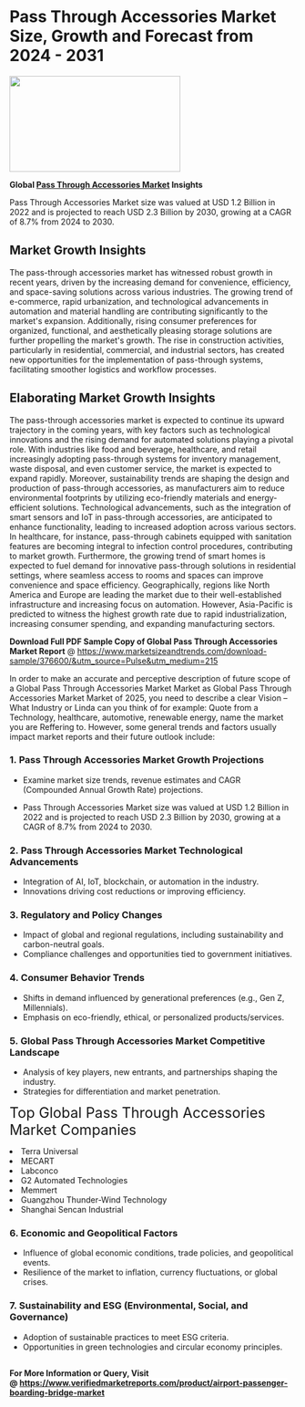 <H1>Pass Through Accessories Market Size, Growth and Forecast from 2024 - 2031</H1><img class="aligncenter size-medium wp-image-584254" src="https://thirdeyenews.in/wp-content/uploads/2024/09/Global-Market-Research-300x168.jpeg" alt="" width="300" height="168" /><p><strong>Global&nbsp;<a href="https://www.marketsizeandtrends.com/download-sample/376600/&amp;utm_source=Pulse&amp;utm_medium=215">Pass Through Accessories Market</a> Insights</strong></p><p>Pass Through Accessories Market size was valued at USD 1.2 Billion in 2022 and is projected to reach USD 2.3 Billion by 2030, growing at a CAGR of 8.7% from 2024 to 2030.</p><p><h2>Market Growth Insights</h2> The pass-through accessories market has witnessed robust growth in recent years, driven by the increasing demand for convenience, efficiency, and space-saving solutions across various industries. The growing trend of e-commerce, rapid urbanization, and technological advancements in automation and material handling are contributing significantly to the market's expansion. Additionally, rising consumer preferences for organized, functional, and aesthetically pleasing storage solutions are further propelling the market's growth. The rise in construction activities, particularly in residential, commercial, and industrial sectors, has created new opportunities for the implementation of pass-through systems, facilitating smoother logistics and workflow processes. <h2>Elaborating Market Growth Insights</h2> The pass-through accessories market is expected to continue its upward trajectory in the coming years, with key factors such as technological innovations and the rising demand for automated solutions playing a pivotal role. With industries like food and beverage, healthcare, and retail increasingly adopting pass-through systems for inventory management, waste disposal, and even customer service, the market is expected to expand rapidly. Moreover, sustainability trends are shaping the design and production of pass-through accessories, as manufacturers aim to reduce environmental footprints by utilizing eco-friendly materials and energy-efficient solutions. Technological advancements, such as the integration of smart sensors and IoT in pass-through accessories, are anticipated to enhance functionality, leading to increased adoption across various sectors. In healthcare, for instance, pass-through cabinets equipped with sanitation features are becoming integral to infection control procedures, contributing to market growth. Furthermore, the growing trend of smart homes is expected to fuel demand for innovative pass-through solutions in residential settings, where seamless access to rooms and spaces can improve convenience and space efficiency. Geographically, regions like North America and Europe are leading the market due to their well-established infrastructure and increasing focus on automation. However, Asia-Pacific is predicted to witness the highest growth rate due to rapid industrialization, increasing consumer spending, and expanding manufacturing sectors. </p><p><span class=""><strong>Download Full PDF Sample Copy of Global Pass Through Accessories Market Report</strong> @ <a href="https://www.marketsizeandtrends.com/download-sample/376600/&amp;utm_source=Pulse&amp;utm_medium=215" target="_blank">https://www.marketsizeandtrends.com/download-sample/376600/&amp;utm_source=Pulse&amp;utm_medium=215</a></span></p><p>In order to make an accurate and perceptive description of future scope of a Global&nbsp;Pass Through Accessories Market Market as Global&nbsp;Pass Through Accessories Market Market of 2025, you need to describe a clear Vision &ndash; What Industry or Linda can you think of for example: Quote from a Technology, healthcare, automotive, renewable energy, name the market you are Reffering to. However, some general trends and factors usually impact market reports and their future outlook include:</p><h3>1.&nbsp;<strong>Pass Through Accessories Market Growth Projections</strong></h3><ul><li>Examine market size trends, revenue estimates and CAGR (Compounded Annual Growth Rate) projections.</li><li><p>Pass Through Accessories Market size was valued at USD 1.2 Billion in 2022 and is projected to reach USD 2.3 Billion by 2030, growing at a CAGR of 8.7% from 2024 to 2030.</p></li></ul><h3>2.&nbsp;<strong>Pass Through Accessories Market Technological Advancements</strong></h3><ul><li>Integration of AI, IoT, blockchain, or automation in the industry.</li><li>Innovations driving cost reductions or improving efficiency.</li></ul><h3>3.&nbsp;<strong>Regulatory and Policy Changes</strong></h3><ul><li>Impact of global and regional regulations, including sustainability and carbon-neutral goals.</li><li>Compliance challenges and opportunities tied to government initiatives.</li></ul><h3>4.&nbsp;<strong>Consumer Behavior Trends</strong></h3><ul><li>Shifts in demand influenced by generational preferences (e.g., Gen Z, Millennials).</li><li>Emphasis on eco-friendly, ethical, or personalized products/services.</li></ul><h3>5.&nbsp;<strong>Global Pass Through Accessories Market Competitive Landscape</strong></h3><ul><li>Analysis of key players, new entrants, and partnerships shaping the industry.</li><li>Strategies for differentiation and market penetration.</li></ul><p data-pm-slice="1 1 []"><span style="color: inherit; font-family: inherit; font-size: 25px;">Top Global Pass Through Accessories Market Companies</span></p><div class="" data-test-id=""><p><li>Terra Universal</li><li> MECART</li><li> Labconco</li><li> G2 Automated Technologies</li><li> Memmert</li><li> Guangzhou Thunder-Wind Technology</li><li> Shanghai Sencan Industrial</li></p></div><h3>6.&nbsp;<strong>Economic and Geopolitical Factors</strong></h3><ul><li>Influence of global economic conditions, trade policies, and geopolitical events.</li><li>Resilience of the market to inflation, currency fluctuations, or global crises.</li></ul><h3>7.&nbsp;<strong>Sustainability and ESG (Environmental, Social, and Governance)</strong></h3><ul><li>Adoption of sustainable practices to meet ESG criteria.</li><li>Opportunities in green technologies and circular economy principles.</li></ul><h2><strong style="font-size: 14px;">For More Information or Query, Visit @&nbsp;</strong><a style="background-color: #ffffff; font-size: 14px;" href="https://www.marketsizeandtrends.com/report/pass-through-accessories-market/" target="_blank">https://www.verifiedmarketreports.com/product/airport-passenger-boarding-bridge-market</a></h2>
